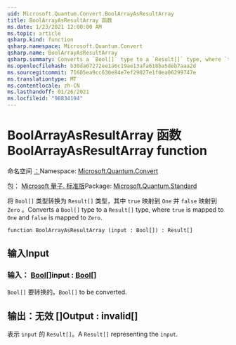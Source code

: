 ```yaml
---
uid: Microsoft.Quantum.Convert.BoolArrayAsResultArray
title: BoolArrayAsResultArray 函数
ms.date: 1/23/2021 12:00:00 AM
ms.topic: article
qsharp.kind: function
qsharp.namespace: Microsoft.Quantum.Convert
qsharp.name: BoolArrayAsResultArray
qsharp.summary: Converts a `Bool[]` type to a `Result[]` type, where `true` is mapped to `One` and `false` is mapped to `Zero`.
ms.openlocfilehash: b30da07272ee1a6c19ae13afa618ba5deb7aaa2d
ms.sourcegitcommit: 71605ea9cc630e84e7ef29027e1f0ea06299747e
ms.translationtype: MT
ms.contentlocale: zh-CN
ms.lasthandoff: 01/26/2021
ms.locfileid: "98834194"
---
```

# <a name="boolarrayasresultarray-function"></a><span data-ttu-id="32833-102">BoolArrayAsResultArray 函数</span><span class="sxs-lookup"><span data-stu-id="32833-102">BoolArrayAsResultArray function</span></span>

<span data-ttu-id="32833-103">命名空间 [：](xref:Microsoft.Quantum.Convert)</span><span class="sxs-lookup"><span data-stu-id="32833-103">Namespace: [Microsoft.Quantum.Convert](xref:Microsoft.Quantum.Convert)</span></span>

<span data-ttu-id="32833-104">包： [Microsoft 量子. 标准版](https://nuget.org/packages/Microsoft.Quantum.Standard)</span><span class="sxs-lookup"><span data-stu-id="32833-104">Package: [Microsoft.Quantum.Standard](https://nuget.org/packages/Microsoft.Quantum.Standard)</span></span>


<span data-ttu-id="32833-105">将 `Bool[]` 类型转换为 `Result[]` 类型，其中 `true` 映射到 `One` 并 `false` 映射到 `Zero` 。</span><span class="sxs-lookup"><span data-stu-id="32833-105">Converts a `Bool[]` type to a `Result[]` type, where `true` is mapped to `One` and `false` is mapped to `Zero`.</span></span>

```qsharp
function BoolArrayAsResultArray (input : Bool[]) : Result[]
```


## <a name="input"></a><span data-ttu-id="32833-106">输入</span><span class="sxs-lookup"><span data-stu-id="32833-106">Input</span></span>

### <a name="input--bool"></a><span data-ttu-id="32833-107">输入： [Bool](xref:microsoft.quantum.lang-ref.bool)[]</span><span class="sxs-lookup"><span data-stu-id="32833-107">input : [Bool](xref:microsoft.quantum.lang-ref.bool)[]</span></span>

<span data-ttu-id="32833-108">`Bool[]` 要转换的。</span><span class="sxs-lookup"><span data-stu-id="32833-108">`Bool[]` to be converted.</span></span>



## <a name="output--__invalidresult__"></a><span data-ttu-id="32833-109">输出：__无效 <Result>__[]</span><span class="sxs-lookup"><span data-stu-id="32833-109">Output : __invalid<Result>__[]</span></span>

<span data-ttu-id="32833-110">表示 `input` 的 `Result[]`。</span><span class="sxs-lookup"><span data-stu-id="32833-110">A `Result[]` representing the `input`.</span></span>